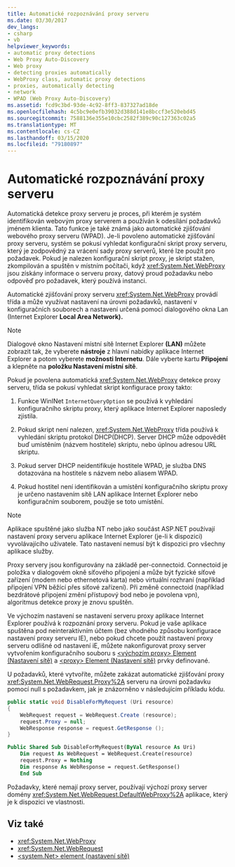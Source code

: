 ```yaml
---
title: Automatické rozpoznávání proxy serveru
ms.date: 03/30/2017
dev_langs:
- csharp
- vb
helpviewer_keywords:
- automatic proxy detections
- Web Proxy Auto-Discovery
- Web proxy
- detecting proxies automatically
- WebProxy class, automatic proxy detections
- proxies, automatically detecting
- network
- WPAD (Web Proxy Auto-Discovery)
ms.assetid: fcd9c3bd-93de-4c92-8ff3-837327ad18de
ms.openlocfilehash: 4c5bc9e0efb39032d388d141e8bccf3e520ebd45
ms.sourcegitcommit: 7588136e355e10cbc2582f389c90c127363c02a5
ms.translationtype: MT
ms.contentlocale: cs-CZ
ms.lasthandoff: 03/15/2020
ms.locfileid: "79180897"
---
```

# <a name="automatic-proxy-detection"></a>Automatické rozpoznávání proxy serveru
Automatická detekce proxy serveru je proces, při kterém je systém identifikován webovým proxy serverem a používán k odesílání požadavků jménem klienta. Tato funkce je také známá jako automatické zjišťování webového proxy serveru (WPAD). Je-li povoleno automatické zjišťování proxy serveru, systém se pokusí vyhledat konfigurační skript proxy serveru, který je zodpovědný za vrácení sady proxy serverů, které lze použít pro požadavek. Pokud je nalezen konfigurační skript proxy, je skript stažen, zkompilován a spuštěn v místním počítači, když <xref:System.Net.WebProxy> jsou získány informace o serveru proxy, datový proud požadavku nebo odpověď pro požadavek, který používá instanci.  
  
 Automatické zjišťování proxy serveru <xref:System.Net.WebProxy> provádí třída a může využívat nastavení na úrovni požadavků, nastavení v konfiguračních souborech a nastavení určená pomocí dialogového okna Lan (Internet Explorer **Local Area Network).**  
  
> [!NOTE]
> Dialogové okno Nastavení místní sítě Internet Explorer **(LAN)** můžete zobrazit tak, že vyberete **nástroje** z hlavní nabídky aplikace Internet Explorer a potom vyberete **možnosti Internetu**. Dále vyberte kartu **Připojení** a klepněte na **položku Nastavení místní sítě**.  
  
 Pokud je povolena automatická <xref:System.Net.WebProxy> detekce proxy serveru, třída se pokusí vyhledat skript konfigurace proxy takto:  
  
1. Funkce WinINet `InternetQueryOption` se používá k vyhledání konfiguračního skriptu proxy, který aplikace Internet Explorer naposledy zjistila.  
  
2. Pokud skript není nalezen, <xref:System.Net.WebProxy> třída používá k vyhledání skriptu protokol DHCP(DHCP). Server DHCP může odpovědět buď umístěním (názvem hostitele) skriptu, nebo úplnou adresou URL skriptu.  
  
3. Pokud server DHCP neidentifikuje hostitele WPAD, je služba DNS dotazována na hostitele s názvem nebo aliasem WPAD.  
  
4. Pokud hostitel není identifikován a umístění konfiguračního skriptu proxy je určeno nastavením sítě LAN aplikace Internet Explorer nebo konfiguračním souborem, použije se toto umístění.  
  
> [!NOTE]
> Aplikace spuštěné jako služba NT nebo jako součást ASP.NET používají nastavení proxy serveru aplikace Internet Explorer (je-li k dispozici) vyvolávajícího uživatele. Tato nastavení nemusí být k dispozici pro všechny aplikace služby.  
  
 Proxy servery jsou konfigurovány na základě per-connectoid. Connectoid je položka v dialogovém okně síťového připojení a může být fyzické síťové zařízení (modem nebo ethernetová karta) nebo virtuální rozhraní (například připojení VPN běžící přes síťové zařízení). Při změně connectoid (například bezdrátové připojení změní přístupový bod nebo je povolena vpn), algoritmus detekce proxy je znovu spuštěn.  
  
 Ve výchozím nastavení se nastavení serveru proxy aplikace Internet Explorer používá k rozpoznání proxy serveru. Pokud je vaše aplikace spuštěna pod neinteraktivním účtem (bez vhodného způsobu konfigurace nastavení proxy serveru IE), nebo pokud chcete použít nastavení proxy serveru odlišné od nastavení iE, můžete nakonfigurovat proxy server vytvořením konfiguračního souboru s [ \<výchozím proxy> Element (Nastavení sítě)](../configure-apps/file-schema/network/defaultproxy-element-network-settings.md) a [ \<proxy> Element (Nastavení sítě)](../configure-apps/file-schema/network/proxy-element-network-settings.md) prvky definované.  
  
 U požadavků, které vytvoříte, můžete zakázat automatické zjišťování proxy <xref:System.Net.WebRequest.Proxy%2A> serveru na úrovni požadavku pomocí null s požadavkem, jak je znázorněno v následujícím příkladu kódu.  
  
```csharp  
public static void DisableForMyRequest (Uri resource)  
{  
    WebRequest request = WebRequest.Create (resource);  
    request.Proxy = null;  
    WebResponse response = request.GetResponse ();  
}  
```  
  
```vb  
Public Shared Sub DisableForMyRequest(ByVal resource As Uri)  
    Dim request As WebRequest = WebRequest.Create(resource)  
    request.Proxy = Nothing  
    Dim response As WebResponse = request.GetResponse()  
    End Sub
```  
  
 Požadavky, které nemají proxy server, používají výchozí proxy server domény <xref:System.Net.WebRequest.DefaultWebProxy%2A> aplikace, který je k dispozici ve vlastnosti.  
  
## <a name="see-also"></a>Viz také

- <xref:System.Net.WebProxy>
- <xref:System.Net.WebRequest>
- [\<system.Net> element (nastavení sítě)](../configure-apps/file-schema/network/system-net-element-network-settings.md)

